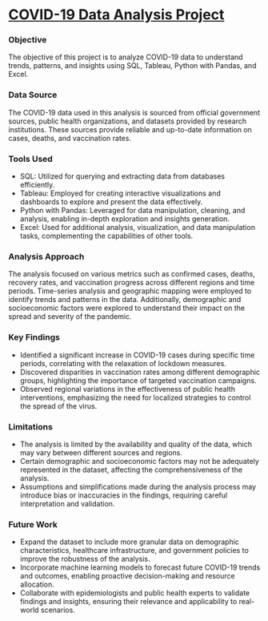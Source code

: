 # [COVID-19 Data Analysis Project](https://github.com/JACKSPARROWbts/DS_ML_AI_Universe/tree/covid_19_data_analysis)

### Objective
The objective of this project is to analyze COVID-19 data to understand trends, patterns, and insights using SQL, Tableau, Python with Pandas, and Excel.

### Data Source
The COVID-19 data used in this analysis is sourced from official government sources, public health organizations, and datasets provided by research institutions. These sources provide reliable and up-to-date information on cases, deaths, and vaccination rates.

### Tools Used
- SQL: Utilized for querying and extracting data from databases efficiently.
- Tableau: Employed for creating interactive visualizations and dashboards to explore and present the data effectively.
- Python with Pandas: Leveraged for data manipulation, cleaning, and analysis, enabling in-depth exploration and insights generation.
- Excel: Used for additional analysis, visualization, and data manipulation tasks, complementing the capabilities of other tools.

### Analysis Approach
The analysis focused on various metrics such as confirmed cases, deaths, recovery rates, and vaccination progress across different regions and time periods. Time-series analysis and geographic mapping were employed to identify trends and patterns in the data. Additionally, demographic and socioeconomic factors were explored to understand their impact on the spread and severity of the pandemic.

### Key Findings
- Identified a significant increase in COVID-19 cases during specific time periods, correlating with the relaxation of lockdown measures.
- Discovered disparities in vaccination rates among different demographic groups, highlighting the importance of targeted vaccination campaigns.
- Observed regional variations in the effectiveness of public health interventions, emphasizing the need for localized strategies to control the spread of the virus.

### Limitations
- The analysis is limited by the availability and quality of the data, which may vary between different sources and regions.
- Certain demographic and socioeconomic factors may not be adequately represented in the dataset, affecting the comprehensiveness of the analysis.
- Assumptions and simplifications made during the analysis process may introduce bias or inaccuracies in the findings, requiring careful interpretation and validation.

### Future Work
- Expand the dataset to include more granular data on demographic characteristics, healthcare infrastructure, and government policies to improve the robustness of the analysis.
- Incorporate machine learning models to forecast future COVID-19 trends and outcomes, enabling proactive decision-making and resource allocation.
- Collaborate with epidemiologists and public health experts to validate findings and insights, ensuring their relevance and applicability to real-world scenarios.

